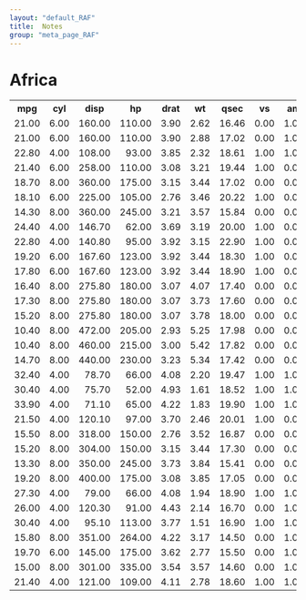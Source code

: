 ```yaml
---
layout: "default_RAF"
title:  Notes
group: "meta_page_RAF"
---
```


#  Africa


<!-- html table generated in R 3.2.2 by xtable 1.7-4 package -->
<!-- Fri Oct 30 13:16:23 2015 -->
<table class="table table-striped table-hover">
<tr> <th> mpg </th> <th> cyl </th> <th> disp </th> <th> hp </th> <th> drat </th> <th> wt </th> <th> qsec </th> <th> vs </th> <th> am </th> <th> gear </th> <th> carb </th>  </tr>
 <tr> <td align="right"> 21.00 </td> <td align="right"> 6.00 </td> <td align="right"> 160.00 </td> <td align="right"> 110.00 </td> <td align="right"> 3.90 </td> <td align="right"> 2.62 </td> <td align="right"> 16.46 </td> <td align="right"> 0.00 </td> <td align="right"> 1.00 </td> <td align="right"> 4.00 </td> <td align="right"> 4.00 </td> </tr>
  <tr> <td align="right"> 21.00 </td> <td align="right"> 6.00 </td> <td align="right"> 160.00 </td> <td align="right"> 110.00 </td> <td align="right"> 3.90 </td> <td align="right"> 2.88 </td> <td align="right"> 17.02 </td> <td align="right"> 0.00 </td> <td align="right"> 1.00 </td> <td align="right"> 4.00 </td> <td align="right"> 4.00 </td> </tr>
  <tr> <td align="right"> 22.80 </td> <td align="right"> 4.00 </td> <td align="right"> 108.00 </td> <td align="right"> 93.00 </td> <td align="right"> 3.85 </td> <td align="right"> 2.32 </td> <td align="right"> 18.61 </td> <td align="right"> 1.00 </td> <td align="right"> 1.00 </td> <td align="right"> 4.00 </td> <td align="right"> 1.00 </td> </tr>
  <tr> <td align="right"> 21.40 </td> <td align="right"> 6.00 </td> <td align="right"> 258.00 </td> <td align="right"> 110.00 </td> <td align="right"> 3.08 </td> <td align="right"> 3.21 </td> <td align="right"> 19.44 </td> <td align="right"> 1.00 </td> <td align="right"> 0.00 </td> <td align="right"> 3.00 </td> <td align="right"> 1.00 </td> </tr>
  <tr> <td align="right"> 18.70 </td> <td align="right"> 8.00 </td> <td align="right"> 360.00 </td> <td align="right"> 175.00 </td> <td align="right"> 3.15 </td> <td align="right"> 3.44 </td> <td align="right"> 17.02 </td> <td align="right"> 0.00 </td> <td align="right"> 0.00 </td> <td align="right"> 3.00 </td> <td align="right"> 2.00 </td> </tr>
  <tr> <td align="right"> 18.10 </td> <td align="right"> 6.00 </td> <td align="right"> 225.00 </td> <td align="right"> 105.00 </td> <td align="right"> 2.76 </td> <td align="right"> 3.46 </td> <td align="right"> 20.22 </td> <td align="right"> 1.00 </td> <td align="right"> 0.00 </td> <td align="right"> 3.00 </td> <td align="right"> 1.00 </td> </tr>
  <tr> <td align="right"> 14.30 </td> <td align="right"> 8.00 </td> <td align="right"> 360.00 </td> <td align="right"> 245.00 </td> <td align="right"> 3.21 </td> <td align="right"> 3.57 </td> <td align="right"> 15.84 </td> <td align="right"> 0.00 </td> <td align="right"> 0.00 </td> <td align="right"> 3.00 </td> <td align="right"> 4.00 </td> </tr>
  <tr> <td align="right"> 24.40 </td> <td align="right"> 4.00 </td> <td align="right"> 146.70 </td> <td align="right"> 62.00 </td> <td align="right"> 3.69 </td> <td align="right"> 3.19 </td> <td align="right"> 20.00 </td> <td align="right"> 1.00 </td> <td align="right"> 0.00 </td> <td align="right"> 4.00 </td> <td align="right"> 2.00 </td> </tr>
  <tr> <td align="right"> 22.80 </td> <td align="right"> 4.00 </td> <td align="right"> 140.80 </td> <td align="right"> 95.00 </td> <td align="right"> 3.92 </td> <td align="right"> 3.15 </td> <td align="right"> 22.90 </td> <td align="right"> 1.00 </td> <td align="right"> 0.00 </td> <td align="right"> 4.00 </td> <td align="right"> 2.00 </td> </tr>
  <tr> <td align="right"> 19.20 </td> <td align="right"> 6.00 </td> <td align="right"> 167.60 </td> <td align="right"> 123.00 </td> <td align="right"> 3.92 </td> <td align="right"> 3.44 </td> <td align="right"> 18.30 </td> <td align="right"> 1.00 </td> <td align="right"> 0.00 </td> <td align="right"> 4.00 </td> <td align="right"> 4.00 </td> </tr>
  <tr> <td align="right"> 17.80 </td> <td align="right"> 6.00 </td> <td align="right"> 167.60 </td> <td align="right"> 123.00 </td> <td align="right"> 3.92 </td> <td align="right"> 3.44 </td> <td align="right"> 18.90 </td> <td align="right"> 1.00 </td> <td align="right"> 0.00 </td> <td align="right"> 4.00 </td> <td align="right"> 4.00 </td> </tr>
  <tr> <td align="right"> 16.40 </td> <td align="right"> 8.00 </td> <td align="right"> 275.80 </td> <td align="right"> 180.00 </td> <td align="right"> 3.07 </td> <td align="right"> 4.07 </td> <td align="right"> 17.40 </td> <td align="right"> 0.00 </td> <td align="right"> 0.00 </td> <td align="right"> 3.00 </td> <td align="right"> 3.00 </td> </tr>
  <tr> <td align="right"> 17.30 </td> <td align="right"> 8.00 </td> <td align="right"> 275.80 </td> <td align="right"> 180.00 </td> <td align="right"> 3.07 </td> <td align="right"> 3.73 </td> <td align="right"> 17.60 </td> <td align="right"> 0.00 </td> <td align="right"> 0.00 </td> <td align="right"> 3.00 </td> <td align="right"> 3.00 </td> </tr>
  <tr> <td align="right"> 15.20 </td> <td align="right"> 8.00 </td> <td align="right"> 275.80 </td> <td align="right"> 180.00 </td> <td align="right"> 3.07 </td> <td align="right"> 3.78 </td> <td align="right"> 18.00 </td> <td align="right"> 0.00 </td> <td align="right"> 0.00 </td> <td align="right"> 3.00 </td> <td align="right"> 3.00 </td> </tr>
  <tr> <td align="right"> 10.40 </td> <td align="right"> 8.00 </td> <td align="right"> 472.00 </td> <td align="right"> 205.00 </td> <td align="right"> 2.93 </td> <td align="right"> 5.25 </td> <td align="right"> 17.98 </td> <td align="right"> 0.00 </td> <td align="right"> 0.00 </td> <td align="right"> 3.00 </td> <td align="right"> 4.00 </td> </tr>
  <tr> <td align="right"> 10.40 </td> <td align="right"> 8.00 </td> <td align="right"> 460.00 </td> <td align="right"> 215.00 </td> <td align="right"> 3.00 </td> <td align="right"> 5.42 </td> <td align="right"> 17.82 </td> <td align="right"> 0.00 </td> <td align="right"> 0.00 </td> <td align="right"> 3.00 </td> <td align="right"> 4.00 </td> </tr>
  <tr> <td align="right"> 14.70 </td> <td align="right"> 8.00 </td> <td align="right"> 440.00 </td> <td align="right"> 230.00 </td> <td align="right"> 3.23 </td> <td align="right"> 5.34 </td> <td align="right"> 17.42 </td> <td align="right"> 0.00 </td> <td align="right"> 0.00 </td> <td align="right"> 3.00 </td> <td align="right"> 4.00 </td> </tr>
  <tr> <td align="right"> 32.40 </td> <td align="right"> 4.00 </td> <td align="right"> 78.70 </td> <td align="right"> 66.00 </td> <td align="right"> 4.08 </td> <td align="right"> 2.20 </td> <td align="right"> 19.47 </td> <td align="right"> 1.00 </td> <td align="right"> 1.00 </td> <td align="right"> 4.00 </td> <td align="right"> 1.00 </td> </tr>
  <tr> <td align="right"> 30.40 </td> <td align="right"> 4.00 </td> <td align="right"> 75.70 </td> <td align="right"> 52.00 </td> <td align="right"> 4.93 </td> <td align="right"> 1.61 </td> <td align="right"> 18.52 </td> <td align="right"> 1.00 </td> <td align="right"> 1.00 </td> <td align="right"> 4.00 </td> <td align="right"> 2.00 </td> </tr>
  <tr> <td align="right"> 33.90 </td> <td align="right"> 4.00 </td> <td align="right"> 71.10 </td> <td align="right"> 65.00 </td> <td align="right"> 4.22 </td> <td align="right"> 1.83 </td> <td align="right"> 19.90 </td> <td align="right"> 1.00 </td> <td align="right"> 1.00 </td> <td align="right"> 4.00 </td> <td align="right"> 1.00 </td> </tr>
  <tr> <td align="right"> 21.50 </td> <td align="right"> 4.00 </td> <td align="right"> 120.10 </td> <td align="right"> 97.00 </td> <td align="right"> 3.70 </td> <td align="right"> 2.46 </td> <td align="right"> 20.01 </td> <td align="right"> 1.00 </td> <td align="right"> 0.00 </td> <td align="right"> 3.00 </td> <td align="right"> 1.00 </td> </tr>
  <tr> <td align="right"> 15.50 </td> <td align="right"> 8.00 </td> <td align="right"> 318.00 </td> <td align="right"> 150.00 </td> <td align="right"> 2.76 </td> <td align="right"> 3.52 </td> <td align="right"> 16.87 </td> <td align="right"> 0.00 </td> <td align="right"> 0.00 </td> <td align="right"> 3.00 </td> <td align="right"> 2.00 </td> </tr>
  <tr> <td align="right"> 15.20 </td> <td align="right"> 8.00 </td> <td align="right"> 304.00 </td> <td align="right"> 150.00 </td> <td align="right"> 3.15 </td> <td align="right"> 3.44 </td> <td align="right"> 17.30 </td> <td align="right"> 0.00 </td> <td align="right"> 0.00 </td> <td align="right"> 3.00 </td> <td align="right"> 2.00 </td> </tr>
  <tr> <td align="right"> 13.30 </td> <td align="right"> 8.00 </td> <td align="right"> 350.00 </td> <td align="right"> 245.00 </td> <td align="right"> 3.73 </td> <td align="right"> 3.84 </td> <td align="right"> 15.41 </td> <td align="right"> 0.00 </td> <td align="right"> 0.00 </td> <td align="right"> 3.00 </td> <td align="right"> 4.00 </td> </tr>
  <tr> <td align="right"> 19.20 </td> <td align="right"> 8.00 </td> <td align="right"> 400.00 </td> <td align="right"> 175.00 </td> <td align="right"> 3.08 </td> <td align="right"> 3.85 </td> <td align="right"> 17.05 </td> <td align="right"> 0.00 </td> <td align="right"> 0.00 </td> <td align="right"> 3.00 </td> <td align="right"> 2.00 </td> </tr>
  <tr> <td align="right"> 27.30 </td> <td align="right"> 4.00 </td> <td align="right"> 79.00 </td> <td align="right"> 66.00 </td> <td align="right"> 4.08 </td> <td align="right"> 1.94 </td> <td align="right"> 18.90 </td> <td align="right"> 1.00 </td> <td align="right"> 1.00 </td> <td align="right"> 4.00 </td> <td align="right"> 1.00 </td> </tr>
  <tr> <td align="right"> 26.00 </td> <td align="right"> 4.00 </td> <td align="right"> 120.30 </td> <td align="right"> 91.00 </td> <td align="right"> 4.43 </td> <td align="right"> 2.14 </td> <td align="right"> 16.70 </td> <td align="right"> 0.00 </td> <td align="right"> 1.00 </td> <td align="right"> 5.00 </td> <td align="right"> 2.00 </td> </tr>
  <tr> <td align="right"> 30.40 </td> <td align="right"> 4.00 </td> <td align="right"> 95.10 </td> <td align="right"> 113.00 </td> <td align="right"> 3.77 </td> <td align="right"> 1.51 </td> <td align="right"> 16.90 </td> <td align="right"> 1.00 </td> <td align="right"> 1.00 </td> <td align="right"> 5.00 </td> <td align="right"> 2.00 </td> </tr>
  <tr> <td align="right"> 15.80 </td> <td align="right"> 8.00 </td> <td align="right"> 351.00 </td> <td align="right"> 264.00 </td> <td align="right"> 4.22 </td> <td align="right"> 3.17 </td> <td align="right"> 14.50 </td> <td align="right"> 0.00 </td> <td align="right"> 1.00 </td> <td align="right"> 5.00 </td> <td align="right"> 4.00 </td> </tr>
  <tr> <td align="right"> 19.70 </td> <td align="right"> 6.00 </td> <td align="right"> 145.00 </td> <td align="right"> 175.00 </td> <td align="right"> 3.62 </td> <td align="right"> 2.77 </td> <td align="right"> 15.50 </td> <td align="right"> 0.00 </td> <td align="right"> 1.00 </td> <td align="right"> 5.00 </td> <td align="right"> 6.00 </td> </tr>
  <tr> <td align="right"> 15.00 </td> <td align="right"> 8.00 </td> <td align="right"> 301.00 </td> <td align="right"> 335.00 </td> <td align="right"> 3.54 </td> <td align="right"> 3.57 </td> <td align="right"> 14.60 </td> <td align="right"> 0.00 </td> <td align="right"> 1.00 </td> <td align="right"> 5.00 </td> <td align="right"> 8.00 </td> </tr>
  <tr> <td align="right"> 21.40 </td> <td align="right"> 4.00 </td> <td align="right"> 121.00 </td> <td align="right"> 109.00 </td> <td align="right"> 4.11 </td> <td align="right"> 2.78 </td> <td align="right"> 18.60 </td> <td align="right"> 1.00 </td> <td align="right"> 1.00 </td> <td align="right"> 4.00 </td> <td align="right"> 2.00 </td> </tr>
  </table>

